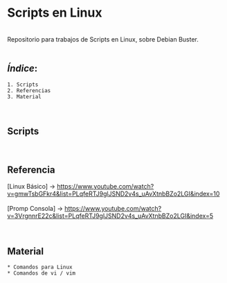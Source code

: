 # Scripts en Linux

<br>
Repositorio para trabajos de Scripts en Linux, sobre Debian Buster.
<br>
<br>

## *Índice*:

    1. Scripts
    2. Referencias
    3. Material 
<br>

## Scripts

<br>

## <k>Referencia</k>

[Linux Básico] -> https://www.youtube.com/watch?v=gmwTsbGFkr4&list=PLqfeRTJ9glJSND2v4s_uAvXtnbBZo2LGI&index=10
<br>
<br>
[Promp Consola] -> https://www.youtube.com/watch?v=3VrgnnrE22c&list=PLqfeRTJ9glJSND2v4s_uAvXtnbBZo2LGI&index=5

<br>

## <k>Material</k>

    * Comandos para Linux 
    * Comandos de vi / vim